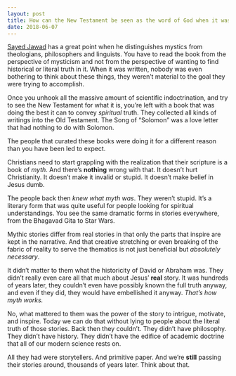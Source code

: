 ```yaml
---
layout: post
title: How can the New Testament be seen as the word of God when it was written by man for man?
date: 2018-06-07
---
```


<p><a href="/profile/Sayed-Jawad-5">Sayed Jawad</a> has a great point when he distinguishes mystics from theologians, philosophers and linguists. You have to read the book from the perspective of mysticism and not from the perspective of wanting to find historical or literal truth in it. When it was written, nobody was even bothering to think about these things, they weren’t material to the goal they were trying to accomplish.</p><p>Once you unhook all the massive amount of scientific indoctrination, and try to see the New Testament for what it is, you’re left with a book that was doing the best it can to convey <i>spiritual</i> truth. They collected all kinds of writings into the Old Testament. The Song of “Solomon” was a love letter that had nothing to do with Solomon.</p><p>The people that curated these books were doing it for a different reason than you have been led to expect.</p><p>Christians need to start grappling with the realization that their scripture is a book of <i>myth</i>. And there’s <b>nothing</b> wrong with that. It doesn’t hurt Christianity. It doesn’t make it invalid or stupid. It doesn’t make belief in Jesus dumb.</p><p>The people back then <i>knew what myth was</i>. They weren’t stupid. It’s a literary form that was quite useful for people looking for spiritual understandings. You see the same dramatic forms in stories everywhere, from the Bhagavad Gita to Star Wars.</p><p>Mythic stories differ from real stories in that only the parts that inspire are kept in the narrative. And that creative stretching or even breaking of the fabric of reality to serve the thematics is not just beneficial but <i>absolutely necessary</i>.</p><p>It didn’t matter to them what the historicity of David or Abraham was. They didn’t really even care all that much about Jesus’ <b>real</b> story. It was hundreds of years later, they couldn’t even have possibly known the full truth anyway, and even if they did, they would have embellished it anyway. <i>That’s how myth works.</i></p><p>No, what mattered to them was the power of the story to intrigue, motivate, and inspire. Today we can do that without lying to people about the literal truth of those stories. Back then they couldn’t. They didn’t have philosophy. They didn’t have history. They didn’t have the edifice of academic doctrine that all of our modern science rests on.</p><p>All they had were storytellers. And primitive paper. And we’re <b>still</b> passing their stories around, thousands of years later. Think about that.</p>
